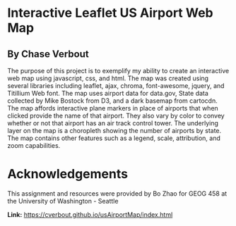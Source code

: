 # Interactive Leaflet US Airport Web Map
## By Chase Verbout
The purpose of this project is to exemplify my ability to create an interactive web map using javascript, css, and html. The map was created using several libraries including leaflet, ajax, chroma, font-awesome, jquery, and Titillium Web font. The map uses airport data for data.gov, State data collected by Mike Bostock from D3, and a dark basemap from cartocdn. The map affords interactive plane markers in place of airports that when clicked provide the name of that airport. They also vary by color to convey whether or not that airport has an air track control tower. The underlying layer on the map is a choropleth showing the number of airports by state. The map contains other features such as a legend, scale, attribution, and zoom capabilities.

# Acknowledgements
This assignment and resources were provided by Bo Zhao for GEOG 458 at the University of Washington - Seattle

**Link:** https://cverbout.github.io/usAirportMap/index.html
